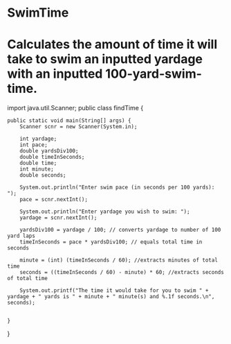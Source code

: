 # SwimTime
# Calculates the amount of time it will take to swim an inputted yardage with an inputted 100-yard-swim-time.

import java.util.Scanner;
public class findTime {

	public static void main(String[] args) {
		Scanner scnr = new Scanner(System.in);
		
		int yardage;
		int pace;
		double yardsDiv100;
		double timeInSeconds;
		double time;
		int minute;
		double seconds;
		
		System.out.println("Enter swim pace (in seconds per 100 yards): ");
		pace = scnr.nextInt();
		
		System.out.println("Enter yardage you wish to swim: ");
		yardage = scnr.nextInt();
		
		yardsDiv100 = yardage / 100; // converts yardage to number of 100 yard laps
		timeInSeconds = pace * yardsDiv100; // equals total time in seconds
		
		minute = (int) (timeInSeconds / 60); //extracts minutes of total time
		seconds = ((timeInSeconds / 60) - minute) * 60; //extracts seconds of total time
		
		System.out.printf("The time it would take for you to swim " + yardage + " yards is " + minute + " minute(s) and %.1f seconds.\n", seconds);
		

	}

}
